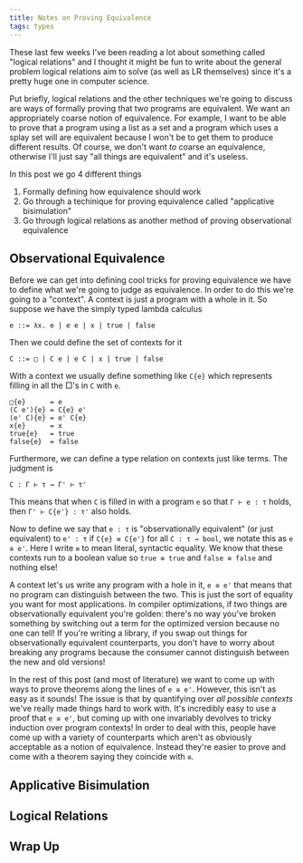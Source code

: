 ```yaml
---
title: Notes on Proving Equivalence
tags: types
---
```


These last few weeks I've been reading a lot about something called
"logical relations" and I thought it might be fun to write about the
general problem logical relations aim to solve (as well as LR
themselves) since it's a pretty huge one in computer science.

Put briefly, logical relations and the other techniques we're going to
discuss are ways of formally proving that two programs are
equivalent. We want an appropriately coarse notion of equivalence. For
example, I want to be able to prove that a program using a list as a
set and a program which uses a splay set will are equivalent because I
won't be to get them to produce different results. Of course, we don't
want *to* coarse an equivalence, otherwise I'll just say "all things
are equivalent" and it's useless.

In this post we go 4 different things

 1. Formally defining how equivalence should work
 2. Go through a techinique for proving equivalence called
   "applicative bisimulation"
 3. Go through logical relations as another method of proving
    observational equivalence

## Observational Equivalence

Before we can get into defining cool tricks for proving equivalence we
have to define what we're going to judge as equivalence. In order to
do this we're going to a "context". A context is just a program with a
whole in it. So suppose we have the simply typed lambda calculus

    e ::= λx. e | e e | x | true | false

Then we could define the set of contexts for it

    C ::= □ | C e | e C | x | true | false

With a context we usually define something like `C{e}` which
represents filling in all the □'s in `C` with `e`.

    □{e}      = e
    (C e'){e} = C{e} e'
    (e' C){e} = e' C{e}
    x{e}      = x
    true{e}   = true
    false{e}  = false


Furthermore, we can define a type relation on contexts just like
terms. The judgment is

    C : Γ ⊢ τ ⇝ Γ' ⊢ τ'

This means that when `C` is filled in with a program `e` so that `Γ ⊢
e : τ` holds, then `Γ' ⊢ C{e'} : τ'` also holds.

Now to define we say that `e : τ` is "observationally equivalent" (or
just equivalent) to `e' : τ` if `C{e} ≡ C{e'}` for all `C : τ ⇝ bool`,
we notate this as `e ≅ e'`. Here I write `≡` to mean literal,
syntactic equality. We know that these contexts run to a boolean value
so `true ≡ true` and `false ≡ false` and nothing else!

A context let's us write any program with a hole in it, `e ≅ e'` that
means that no program can distinguish between the two. This is just
the sort of equality you want for most applications. In compiler
optimizations, if two things are observationally equivalent you're
golden: there's no way you've broken something by switching out a term
for the optimized version because no one can tell! If you're writing
a library, if you swap out things for observationally equivalent
counterparts, you don't have to worry about breaking any programs
because the consumer cannot distinguish between the new and old
versions!

In the rest of this post (and most of literature) we want to come up
with ways to prove theorems along the lines of `e ≅ e'`. However, this
isn't as easy as it sounds! The issue is that by quantifying over *all
possible contexts* we've really made things hard to work with. It's
incredibly easy to use a proof that `e ≅ e'`, but coming up with one
invariably devolves to tricky induction over program contexts! In
order to deal with this, people have come up with a variety of
counterparts which aren't as obviously acceptable as a notion of
equivalence. Instead they're easier to prove and come with a theorem
saying they coincide with `≅`.

## Applicative Bisimulation

## Logical Relations

## Wrap Up
